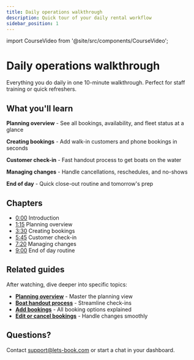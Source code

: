 ```yaml
---
title: Daily operations walkthrough
description: Quick tour of your daily rental workflow
sidebar_position: 1
---
```


import CourseVideo from '@site/src/components/CourseVideo';

# Daily operations walkthrough

<CourseVideo videoId="VIDEO_ID_HERE" title="Daily operations walkthrough" />

Everything you do daily in one 10-minute walkthrough. Perfect for staff training or quick refreshers.

## What you'll learn

**Planning overview** - See all bookings, availability, and fleet status at a glance

**Creating bookings** - Add walk-in customers and phone bookings in seconds

**Customer check-in** - Fast handout process to get boats on the water

**Managing changes** - Handle cancellations, reschedules, and no-shows

**End of day** - Quick close-out routine and tomorrow's prep

## Chapters

- [0:00](https://www.youtube.com/watch?v=VIDEO_ID_HERE&t=0s) Introduction
- [1:15](https://www.youtube.com/watch?v=VIDEO_ID_HERE&t=75s) Planning overview
- [3:30](https://www.youtube.com/watch?v=VIDEO_ID_HERE&t=210s) Creating bookings
- [5:45](https://www.youtube.com/watch?v=VIDEO_ID_HERE&t=345s) Customer check-in
- [7:20](https://www.youtube.com/watch?v=VIDEO_ID_HERE&t=440s) Managing changes
- [9:00](https://www.youtube.com/watch?v=VIDEO_ID_HERE&t=540s) End of day routine

## Related guides

After watching, dive deeper into specific topics:

- **[Planning overview](/guides/day-to-day/planning-overview)** - Master the planning view
- **[Boat handout process](/guides/day-to-day/boat-handout-process)** - Streamline check-ins
- **[Add bookings](/guides/bookings/add-booking)** - All booking options explained
- **[Edit or cancel bookings](/guides/bookings/edit-or-cancel-a-booking)** - Handle changes smoothly

## Questions?

Contact [support@lets-book.com](mailto:support@lets-book.com) or start a chat in your dashboard.
